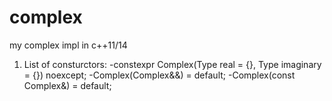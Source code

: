 # complex
my complex impl in c++11/14

1. List of consturctors:
-constexpr Complex(Type real = {}, Type imaginary = {}) noexcept;
-Complex(Complex&&) = default;
-Complex(const Complex&) = default;
